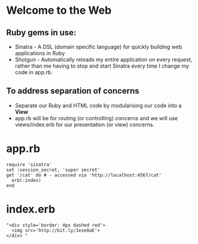 # Welcome to the Web

## Ruby gems in use:
* Sinatra - A DSL (domain specific language) for quickly building web applications in Ruby
* Shotgun - Automatically reloads my entire application on every request, rather than me having to stop and start Sinatra every time I change my code in app.rb.


## To address **separation of concerns**
* Separate our Ruby and HTML code by modularising our code into a **View**
* app.rb will be for routing (or controlling) concerns and we will use views/index.erb for our presentation (or view) concerns.

# app.rb
```
require 'sinatra'
set :session_secret, 'super secret'
get '/cat' do # - accessed via 'http://localhost:4567/cat'
  erb(:index)
end

```
# index.erb
```
"<div style='border: 4px dashed red'>
  <img src='http://bit.ly/1eze8aE'>
</div> "

```
